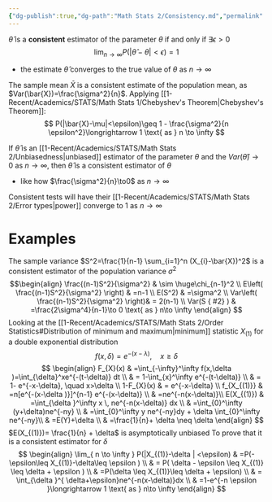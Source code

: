 ```yaml
---
{"dg-publish":true,"dg-path":"Math Stats 2/Consistency.md","permalink":"/math-stats-2/consistency/","created":"2025-01-30T12:13:22.547-05:00","updated":"2025-07-07T17:32:42.416-04:00"}
---
```


$\hat{\theta}$ is a **consistent** estimator of the parameter $\theta$ if and only if  $\exists\epsilon>0$
$$
\lim_{ n \to \infty } P(|\hat{\theta}-\theta|<\epsilon)=1
$$
- the estimate $\hat{\theta}$ converges to the true value of $\theta$ as $n\to \infty$

The sample mean $\bar{X}$ is a consistent estimate of the population mean, as $Var(\bar{X})=\frac{\sigma^2}{n}$. Applying [[1-Recent/Academics/STATS/Math Stats 1/Chebyshev's Theorem\|Chebyshev's Theorem]]:
$$
P(|\bar{X}-\mu|<\epsilon)\geq 1 - \frac{\sigma^2}{n \epsilon^2}\longrightarrow 1 \text{ as } n \to \infty
$$

If $\hat{\theta}$ is an [[1-Recent/Academics/STATS/Math Stats 2/Unbiasedness\|unbiased]] estimator of the parameter $\theta$ and the $Var(\hat{\theta})\to0$ as $n\to \infty$, then $\hat{\theta}$ is a consistent estimator of $\theta$
- like how $\frac{\sigma^2}{n}\to0$ as $n\to \infty$


Consistent tests will have their [[1-Recent/Academics/STATS/Math Stats 2/Error types\|power]] converge to 1 as $n\to \infty$

# Examples 

The sample variance $S^2=\frac{1}{n-1} \sum_{i=1}^n (X_{i}-\bar{X})^2$ is a consistent estimator of the population variance $\sigma^2$
$$\begin{align}
\frac{(n-1)S^2}{\sigma^2} & \sim \huge\chi_{n-1}^2 \\
E\left(  \frac{(n-1)S^2}{\sigma^2} \right) & =n-1 \\
E(S^2) & =\sigma^2 \\
Var\left( \frac{(n-1)S^2}{\sigma^2} \right)& = 2(n-1)  \\
 Var(S
{ #2}
) & =\frac{2\sigma^4}{n-1}\to 0 \text{ as } n\to \infty
\end{align}
$$
Looking at the [[1-Recent/Academics/STATS/Math Stats 2/Order Statistics#Distribution of minimum and maximum\|minimum]] statistic $X_{(1)}$ for a double exponential distribution
$$
f(x,\delta)= e^{-(x-\lambda)},\quad x\geq \delta
$$
$$
\begin{align}
F_{X}(x) & =\int_{-\infty}^\infty f(x,\delta )=\int_{\delta}^xe^{-(t-\delta)}
dt \\
 & = 1-\int_{x}^\infty e^{-(t-\delta)} \\ 
 & = 1- e^{-x-\delta}, \quad x>\delta \\
 1-F_{X}(x)  & = e^{-x-\delta}  \\
 f_{X_{(1)}} & =n[e^{-(x-\delta )}]^{n-1} e^{-(x-\delta)} \\
 & =ne^{-n(x-\delta)}\\
E(X_{(1)}) 
 & =\int_{\delta }^\infty x \, ne^{-n(x-\delta)} dx \\
 & =\int_{0}^\infty (y+\delta)ne^{-ny} \\
 & =\int_{0}^\infty y ne^{-ny}dy + \delta \int_{0}^\infty ne^{-ny}\\
 & =E(Y)+\delta \\
 & =\frac{1}{n}+ \delta \neq \delta
\end{align}
$$
$E(X_{(1)})= \frac{1}{n} + \delta$ is asymptotically unbiased
To prove that it is a consistent estimator for $\delta$
$$
\begin{align}
\lim_{ n \to \infty } P(|X_{(1)}-\delta | <\epsilon) & =P(-\epsilon\leq X_{(1)}-\delta\leq \epsilon ) \\
 & = P( \delta - \epsilon \leq X_{(1)} \leq \delta + \epsilon ) \\
 & =P(\delta \leq X_{(1)}\leq \delta + \epsilon)  \\
 & = \int_{\delta }^{ \delta+\epsilon}ne^{-n(x-\delta)}dx \\
 & =1-e^{-n \epsilon }\longrightarrow 1 \text{ as } n\to \infty
\end{align}
$$

